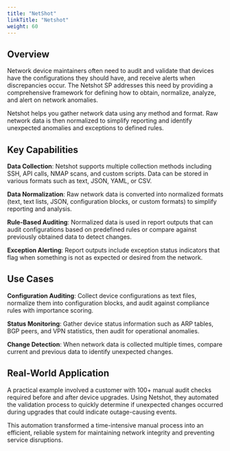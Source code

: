 ```yaml
---
title: "NetShot"
linkTitle: "Netshot"
weight: 60
---
```


## Overview

Network device maintainers often need to audit and validate that devices have the configurations they should have, and receive alerts when discrepancies occur. The Netshot SP addresses this need by providing a comprehensive framework for defining how to obtain, normalize, analyze, and alert on network anomalies.

Netshot helps you gather network data using any method and format. Raw network data is then normalized to simplify reporting and identify unexpected anomalies and exceptions to defined rules.

## Key Capabilities

**Data Collection**: Netshot supports multiple collection methods including SSH, API calls, NMAP scans, and custom scripts. Data can be stored in various formats such as text, JSON, YAML, or CSV.

**Data Normalization**: Raw network data is converted into normalized formats (text, text lists, JSON, configuration blocks, or custom formats) to simplify reporting and analysis.

**Rule-Based Auditing**: Normalized data is used in report outputs that can audit configurations based on predefined rules or compare against previously obtained data to detect changes.

**Exception Alerting**: Report outputs include exception status indicators that flag when something is not as expected or desired from the network.

## Use Cases

**Configuration Auditing**: Collect device configurations as text files, normalize them into configuration blocks, and audit against compliance rules with importance scoring.

**Status Monitoring**: Gather device status information such as ARP tables, BGP peers, and VPN statistics, then audit for operational anomalies.

**Change Detection**: When network data is collected multiple times, compare current and previous data to identify unexpected changes.

## Real-World Application

A practical example involved a customer with 100+ manual audit checks required before and after device upgrades. Using Netshot, they automated the validation process to quickly determine if unexpected changes occurred during upgrades that could indicate outage-causing events.

This automation transformed a time-intensive manual process into an efficient, reliable system for maintaining network integrity and preventing service disruptions.


